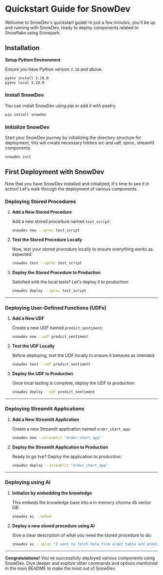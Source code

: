 # Quickstart Guide for SnowDev

Welcome to SnowDev's quickstart guide! In just a few minutes, you'll be up and running with SnowDev, ready to deploy components related to Snowflake using Snowpark.

## Installation

**Setup Python Environment**

Ensure you have Python version `3.10` and above.

```bash
pyenv install 3.10.0 
pyenv local 3.10.0 
```

### Install SnowDev
You can install SnowDev using pip or add it with poetry.

```bash
pip install snowdev
```

### Initialize SnowDev
Start your SnowDev journey by initializing the directory structure for deployment, this will create necessary folders src and udf, sproc, streamlit components

```bash
snowdev init
```

## First Deployment with SnowDev

Now that you have SnowDev installed and initialized, it's time to see it in action! Let's walk through the deployment of various components.

### Deploying Stored Procedures

1. **Add a New Stored Procedure**
  
    Add a new stored procedure named `test_script`:

    ```bash
    snowdev new --sproc test_script
    ```

2. **Test the Stored Procedure Locally**

    Now, test your stored procedure locally to ensure everything works as expected:

    ```bash
    snowdev test --sproc test_script
    ```

3. **Deploy the Stored Procedure to Production**

    Satisfied with the local tests? Let's deploy it to production:

    ```bash
    snowdev deploy --sproc test_script
    ```

---

### Deploying User-Defined Functions (UDFs)

1. **Add a New UDF**

    Create a new UDF named `predict_sentiment`:

    ```bash
    snowdev new --udf predict_sentiment
    ```

2. **Test the UDF Locally**

    Before deploying, test the UDF locally to ensure it behaves as intended:

    ```bash
    snowdev test --udf predict_sentiment
    ```

3. **Deploy the UDF to Production**

    Once local testing is complete, deploy the UDF to production:

    ```bash
    snowdev deploy --udf predict_sentiment
    ```

---

### Deploying Streamlit Applications

1. **Add a New Streamlit Application**

    Create a new Streamlit application named `order_chart_app`:

    ```bash
    snowdev new --streamlit "order_chart_app"
    ```

2. **Deploy the Streamlit Application to Production**

    Ready to go live? Deploy the application to production:

    ```bash
    snowdev deploy --streamlit "order_chart_app"
    ```

---

### Deploying using AI

1. **Initialize by embedding the knowledge**

    This embeds the knowledge base into a in memory chroma db vector DB:

    ```bash
    snowdev ai --embed
    ```

2. **Deploy a new stored procedure using AI**

    Give a clear description of what you need the stored procedure to do:

    ```bash
    snowdev ai --sproc "I want to fetch data from order table and predict the bad orders using snowflake ml"
    ```

---

**Congratulations!** You've successfully deployed various components using SnowDev. Dive deeper and explore other commands and options mentioned in the main README to make the most out of SnowDev.
